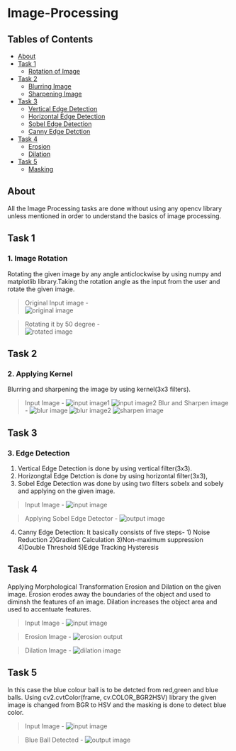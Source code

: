 # Image-Processing
## Tables of Contents
  * [About](#about)
  * [Task 1](#task-1)
    * [Rotation of Image](#rotating-image)
  * [Task 2](#task-2)
    * [Blurring Image](#blurring-image)
    * [Sharpening Image](#sharpening-image)
  * [Task 3](#task-3)
    * [Vertical Edge Detection](#vertical-edge)
    * [Horizontal Edge Detection](#horizontal-edge)
    * [Sobel Edge Detection](#sobel-edge)
    * [Canny Edge Detction](#canny-edge)
  * [Task 4](#task-4)
    * [Erosion](#erosion)
    * [Dilation](#dilation)
  * [Task 5](#task-5)
    * [Masking](#masking)
## About
All the Image Processing tasks are done without using any opencv library unless mentioned in order to understand the basics of image processing.
## Task 1
### 1. Image Rotation
Rotating the given image by any angle anticlockwise by using numpy and matplotlib library.Taking the rotation angle as the input from the user and rotate the given image.
> Original Input image -  
  ![**original image**](https://github.com/atharva1608/sra_ip_practice/blob/master/ImageRotation/rotate.png)  
    
  > Rotating it by 50 degree -  
  ![**rotated image**](https://github.com/atharva1608/sra_ip_practice/blob/master/ImageRotation/rotationofimageoutput1.png)
  
  ## Task 2
  ### 2. Applying Kernel
  Blurring and sharpening the image by using kernel(3x3 filters).
  > Input Image -
  ![**input image1**](https://github.com/atharva1608/sra_ip_practice/blob/master/Applying_Kernels/blur.jpeg)
  ![**input image2**](https://github.com/atharva1608/sra_ip_practice/blob/master/Applying_Kernels/filter.png)
  > Blur and Sharpen image -
  ![**blur image**](https://github.com/atharva1608/sra_ip_practice/blob/master/Applying_Kernels/outputblurimage.jpeg)
  ![**blur image2**](https://github.com/atharva1608/sra_ip_practice/blob/master/Applying_Kernels/outputblurimage1.jpeg)
  ![**sharpen image**](https://github.com/atharva1608/sra_ip_practice/blob/master/Applying_Kernels/outputsharpenimage.png)
  
  ## Task 3
  ### 3. Edge Detection
  1. Vertical Edge Detection is done by using vertical filter(3x3).
  2. Horizongtal Edge Detction is done by using horizontal filter(3x3),
  3. Sobel Edge Detection was done by using two filters sobelx and sobely and applying on the given image.
  > Input Image -
  ![**input image**](https://github.com/atharva1608/sra_ip_practice/blob/master/Edge_detection/edge-detection.png)
  
  > Applying Sobel Edge Detector -
  ![**output image**](https://github.com/atharva1608/sra_ip_practice/blob/master/Edge_detection/outputedgedetectionsobel.png)
  4. Canny Edge Detection: It basically consists of five steps- 1) Noise Reduction 2)Gradient Calculation 3)Non-maximum suppression 4)Double Threshold 5)Edge   Tracking Hysteresis
  
  ## Task 4
  Applying Morphological Transformation Erosion and Dilation on the given image.
  Erosion erodes away the boundaries of the object and used to diminsh the features of an image.
  Dilation increases the object area and used to accentuate features.
  > Input Image -
  ![**input image**](https://github.com/atharva1608/sra_ip_practice/blob/master/Morphological_Transformation/morphological.png)
  
  > Erosion Image -
  ![**erosion output**](https://github.com/atharva1608/sra_ip_practice/blob/master/Morphological_Transformation/erosion.png)
  
  > Dilation Image -
  ![**dilation image**](https://github.com/atharva1608/sra_ip_practice/blob/master/Morphological_Transformation/dilation.png)
  
  ## Task 5
  In this case the blue colour ball is to be detcted from red,green and blue balls. Using cv2.cvtColor(frame, cv.COLOR_BGR2HSV) library the given image is changed   from BGR to HSV and the masking is done to detect blue color.
 > Input Image -
 ![**input image**](https://github.com/atharva1608/sra_ip_practice/blob/master/masking/mask.jpg)
 
 > Blue Ball Detected -
 ![**output image**](https://github.com/atharva1608/sra_ip_practice/blob/master/masking/masking_output.png)
 

